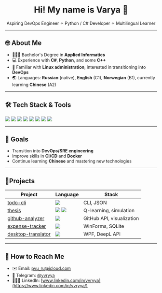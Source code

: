 <h1 align="center"> Hi! My name is Varya 👋</h1>

<p align="center"> 
  Aspiring DevOps Engineer ✧ Python  / C# Developer ✧ Multilingual Learner
</p>

---

## 🤓 About Me

- 👩🏼‍🎓 Bachelor's Degree in **Applied Informatics**
- 💻 Experience with **C#**, **Python**, and some **C++**
- 👾 Familiar with **Linux administration**, interested in transitioning into **DevOps**
- 🌏 Languages: **Russian** (native), **English** (C1), **Norwegian** (B1), currently learning **Chinese** (A2)

---

## 🛠️ Tech  Stack & Tools

<p>
  <img src="https://img.shields.io/badge/-C%23-239120?style=flat&logo=c-sharp&logoColor=white" />
  <img src="https://img.shields.io/badge/-Python-3776AB?style=flat&logo=python&logoColor=white" />
  <img src="https://img.shields.io/badge/-C++-00599C?style=flat&logo=c%2B%2B&logoColor=white" />
  <img src="https://img.shields.io/badge/-Linux-FCC624?style=flat&logo=linux&logoColor=black" />
  <img src="https://img.shields.io/badge/-Git-F05032?style=flat&logo=git&logoColor=white" />
  <img src="https://img.shields.io/badge/-GitHub-181717?style=flat&logo=github&logoColor=white" />
  <img src="https://img.shields.io/badge/-Docker-2496ED?style=flat&logo=docker&logoColor=white" />
  <img src="https://img.shields.io/badge/-Bash-4EAA25?style=flat&logo=gnubash&logoColor=white" />
</p>

---

## 🎯 Goals

- Transition into **DevOps/SRE engineering**
- Improve skills in **CI/CD** and **Docker**
- Continue learning **Chinese** and mastering new technologies

---

## 💫Projects

| Project                                                              | Language    | Stack                      | 
| -------------------------------------------------------------------- | ----------- | -------------------------- |
| [todo-cli](https://github.com/vvryya/todo-cli)                       | <img src="https://img.shields.io/badge/-Python-3776AB?style=flat&logo=python&logoColor=white" />      | CLI, JSON                  | 
| [thesis](https://github.com/vvryya/thesis)                           | <img src="https://img.shields.io/badge/-C%23-239120?style=flat&logo=c-sharp&logoColor=white" /> <img src="https://img.shields.io/badge/-Python-3776AB?style=flat&logo=python&logoColor=white" />  | Q-learning, simulation     |
| [github-analyzer](https://github.com/vvryya/github-analyzer)         | <img src="https://img.shields.io/badge/-Python-3776AB?style=flat&logo=python&logoColor=white" />      | GitHub API, visualization  |
| [expense-tracker](https://github.com/vvryya/expense-tracker)         | <img src="https://img.shields.io/badge/-C%23-239120?style=flat&logo=c-sharp&logoColor=white" />          | WinForms, SQLite       |
| [desktop-translator](https://github.com/vvryya/desktop-translator)   | <img src="https://img.shields.io/badge/-C%23-239120?style=flat&logo=c-sharp&logoColor=white" />          | WPF, DeepL API             |

---

## 📱 How to Reach Me

- ✉️ Email: pvu_ru@icloud.com
- 💬 Telegram: [@vvryya](https://t.me/vvryya)
- 👩🏼‍💻 LinkedIn: [www.linkedin.com/in/vvryya](https://www.linkedin.com/in/vvryya/)
